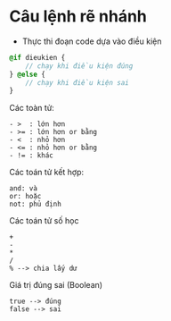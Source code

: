 # Câu lệnh rẽ nhánh
- Thực thi đoạn code dựa vào điều kiện
```scss
@if dieukien {
    // chạy khi điều kiện đúng
} @else {
    // chạy khi điều kiện sai
}
```
Các toàn tử:
```- == : bằng
- >  : lớn hơn
- >= : lớn hơn or bằng
- <  : nhỏ hơn
- <= : nhỏ hơn or bằng
- != : khác
```
Các toán tử kết hợp:
```
and: và
or: hoặc
not: phủ định
```
Các toán tử số học
```
+
-
*
/
% --> chia lấy dư
```
Giá trị đúng sai (Boolean)
```
true --> đúng
false --> sai
```